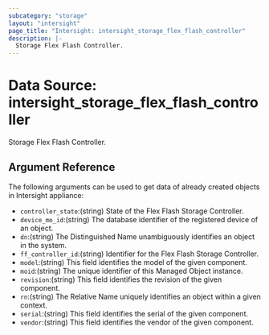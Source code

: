 ```yaml
---
subcategory: "storage"
layout: "intersight"
page_title: "Intersight: intersight_storage_flex_flash_controller"
description: |-
  Storage Flex Flash Controller.
---
```


# Data Source: intersight_storage_flex_flash_controller
Storage Flex Flash Controller.
## Argument Reference
The following arguments can be used to get data of already created objects in Intersight appliance:
* `controller_state`:(string) State of the Flex Flash Storage Controller. 
* `device_mo_id`:(string) The database identifier of the registered device of an object. 
* `dn`:(string) The Distinguished Name unambiguously identifies an object in the system. 
* `ff_controller_id`:(string) Identifier for the Flex Flash Storage Controller. 
* `model`:(string) This field identifies the model of the given component. 
* `moid`:(string) The unique identifier of this Managed Object instance. 
* `revision`:(string) This field identifies the revision of the given component. 
* `rn`:(string) The Relative Name uniquely identifies an object within a given context. 
* `serial`:(string) This field identifies the serial of the given component. 
* `vendor`:(string) This field identifies the vendor of the given component. 
